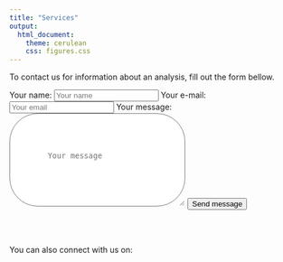 ```yaml
---
title: "Services"
output: 
  html_document:
    theme: cerulean
    css: figures.css
---
```


<script src="https://kit.fontawesome.com/0af1a424a5.js"></script>

To contact us for information about an analysis, fill out the form bellow.

<div rows=3>
<form action="https://formspree.io/xqkpnbaw" id="contactform" method="POST">

<label >
    Your name: </label>  <input type="text" name="name" placeholder="Your name"/>
  
<label>
    Your e-mail: </label> <input type="email" name="_replyto" placeholder="Your email"/>
   


<input type="hidden" name="_subject" value="MaKaCo contact" />


<label>
    Your message: </label> 
   
   <textarea name="message" placeholder="Your message" style="padding: 5em; border-radius: 50px;"></textarea>
 


<input type="hidden" name="_gotcha" />
    

<input type="submit" value="Send message"/>
    
</form>

</div>
<br>

<br>

You can also connect with us on: 

<span style="font-size: 2em">[<i class="fab fa-github"></i>](https://github.com/makacom)     [<i class="fab fa-twitter"></i>]()     [<i class="fab fa-linkedin-in"></i>]()  </span>